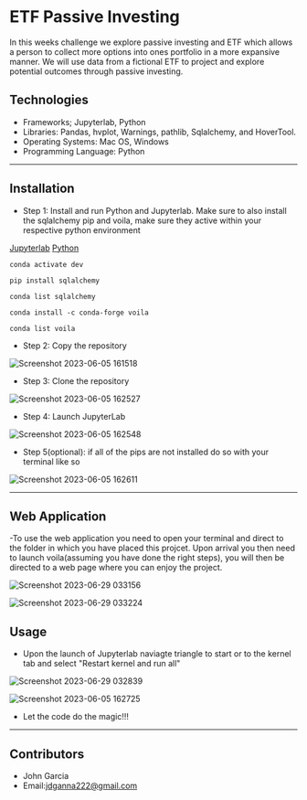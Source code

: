 # ETF Passive Investing

 In this weeks challenge we explore passive investing and ETF which allows a person to collect more options into ones portfolio in a more expansive manner. We will use data from a fictional ETF to project and explore potential outcomes through passive investing.


## Technologies

 - Frameworks; Jupyterlab, Python
 - Libraries: Pandas, hvplot, Warnings, pathlib, Sqlalchemy, and HoverTool.
 - Operating Systems: Mac OS, Windows
 - Programming Language: Python
------------------------

## Installation 

 - Step 1: Install and run Python and Jupyterlab. Make sure to also install the sqlalchemy pip and voila, make sure they active within your respective python environment

[Jupyterlab](https://jupyter.org/install)
[Python](https://www.python.org/downloads/)

``` conda activate dev ```

``` pip install sqlalchemy ```

```conda list sqlalchemy```

```conda install -c conda-forge voila```

```conda list voila```

   
 - Step 2: Copy the repository 
 
![Screenshot 2023-06-05 161518](https://github.com/JohnGarcia222/Challenge-6/assets/127170402/afcebbd4-1111-4ea9-9cab-a443538b8d39)


 - Step 3: Clone the repository
 
![Screenshot 2023-06-05 162527](https://github.com/JohnGarcia222/Challenge-6/assets/127170402/ee9f12b0-2d9f-48c6-af27-085668e41ee0)


 - Step 4: Launch JupyterLab

![Screenshot 2023-06-05 162548](https://github.com/JohnGarcia222/Challenge-6/assets/127170402/b55891af-8bee-42b2-8783-3458acf12ce9)


 - Step 5(optional): if all of the pips are not installed do so with your terminal like so

![Screenshot 2023-06-05 162611](https://github.com/JohnGarcia222/Challenge-6/assets/127170402/85030709-8ed2-49cc-9f3a-f55e5b3888b4)


-------------
## Web Application

-To use the web application you need to open your terminal and direct to the folder in which you have placed this projcet. Upon arrival you then need to launch voila(assuming you have done the right steps), you will then be directed to a web page where you can enjoy the project.

![Screenshot 2023-06-29 033156](https://github.com/JohnGarcia222/Challenge-7/assets/127170402/b18170e6-ff29-46f4-921d-e452499ab575)

![Screenshot 2023-06-29 033224](https://github.com/JohnGarcia222/Challenge-7/assets/127170402/388e61d6-e5ec-421e-b87d-fe78d5f3b8d3)


## Usage 

 - Upon the launch of Jupyterlab naviagte triangle to start or to the kernel tab and select "Restart kernel and run all"
  
![Screenshot 2023-06-29 032839](https://github.com/JohnGarcia222/Challenge-7/assets/127170402/3d0ef51b-23f1-4d93-8e67-962e75a342ba)

![Screenshot 2023-06-05 162725](https://github.com/JohnGarcia222/Challenge-7/assets/127170402/cabbb393-a170-4928-9830-98f37196df5c)


 - Let the code do the magic!!!

-----------

## Contributors 

 - John Garcia
 - Email:jdganna222@gmail.com
